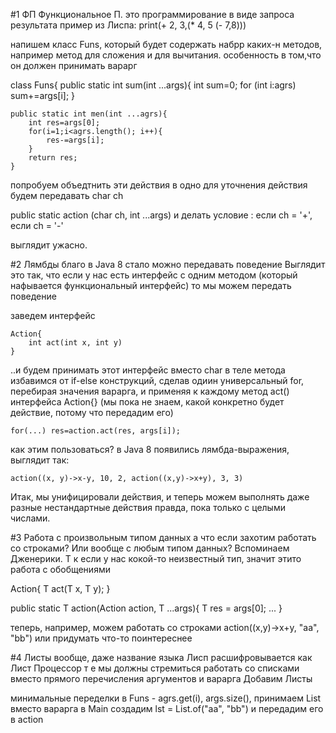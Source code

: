 
#1 ФП 
Функциональное П. это программирование в виде запроса результата
пример из Лиспа:
print(+ 2, 3,(* 4, 5 (- 7,8))) 

напишем класс Funs, который будет содержать набрр каких-н методов,
например метод для сложения и для вычитания. 
особенность в том,что он должен принимать варарг

class Funs{
	public static int sum(int ...args){
		int sum=0;
		for (int i:agrs)
			sum+=args[i];
	}
	
	public static int men(int ...agrs){
		int res=args[0];
		for(i=1;i<agrs.length(); i++){
			res-=args[i];
		}
		return res;
	}

попробуем объедтнить эти действия в одно
для уточнения действия будем передавать char ch

public static action (char ch, int ...args)
и делать условие : если ch = '+', если ch = '-'

выглядит ужасно. 

#2 Лямбды
благо в Java 8 стало можно передавать поведение
Выглядит это так, что если у нас есть интерфейс с одним методом
(который нафывается функциональный интерфейс)
то мы можем передать поведение

заведем интерфейс 

	Action{
		int act(int x, int y)
	}

..и будем принимать этот интерфейс вместо char
в теле метода избавимся от if-else конструкций, сделав одиин универсальный for, 
перебирая значения варарга, и применяя к каждому метод act() интерфейса Action{}
(мы пока не знаем, какой конкретно будет действие, 
потому что передадим его)

	for(...) res=action.act(res, args[i]);

как этим пользоваться? в Java 8 появились лямбда-выражения, выглядит так:

	action((x, y)->x-y, 10, 2, action((x,y)->x+y), 3, 3) 
	
Итак, мы унифицировали действия, и теперь можем выполнять даже разные нестандартные действия
правда, пока только с целыми числами.

#3 Работа с произвольным типом данных
а что если захотим работать со строками? Или вообще с любым типом данных?
Вспоминаем Дженерики. Т к если у нас кокой-то неизвестный тип, значит этито работа с обобщениями

Action<T>{
	T act(T x, T y);
} 

public static <T> T action(Action<T> action, T ...args){
	T  res = args[0];
	...
}

теперь, например, можем работать со строками
	action((x,y)->x+y, "aa", "bb")
или придумать что-то поинтереснее

#4 Листы
вообще, даже название языка Лисп расшифровывается как Лист Процессор
т е мы должны стремиться работать со списками вместо прямого перечисления аргументов и варарга
Добавим Листы

минимальные переделки в Funs - agrs.get(i), args.size(), принимаем List<T> вместо варарга
в Main создадим lst = List.of("aa", "bb") и передадим его в action 

